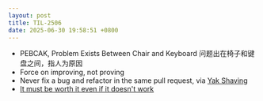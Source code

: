 ```yaml
---
layout: post
title: TIL-2506
date: 2025-06-30 19:58:51 +0800
---
```


- PEBCAK, Problem Exists Between Chair and Keyboard 问题出在椅子和键盘之间，指人为原因
- Force on improving, not proving
- Never fix a bug and refactor in the same pull request, via [Yak Shaving](https://americanexpress.io/yak-shaving/)
- [It must be worth it even if it doesn't work](https://world.hey.com/dhh/it-must-be-worth-it-even-if-it-doesn-t-work-1e7f49fc)
